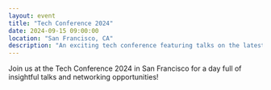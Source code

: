 ```yaml
---
layout: event
title: "Tech Conference 2024"
date: 2024-09-15 09:00:00
location: "San Francisco, CA"
description: "An exciting tech conference featuring talks on the latest in AI and machine learning."
---
```


Join us at the Tech Conference 2024 in San Francisco for a day full of insightful talks and networking opportunities!
